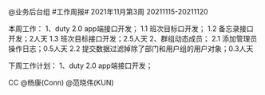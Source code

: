 @业务后台组 #工作周报#
2021年11月第3周 20211115-20211120

本周工作：
1、duty 2.0 app端接口开发；
1.1 班次目标口开发；
1.2 备忘录接口开发；2人天
1.3 班次目标接口开发；2.5人天
2、群组动态成员；
2.1 添加管理员操作日志；0.5人天
2.2 提交数据过滤掉除了部门和用户组的用户对象；0.3人天

下周工作计划：
1、duty 2.0 app端接口开发；

CC @杨康(Conn) @范晓伟(KUN)